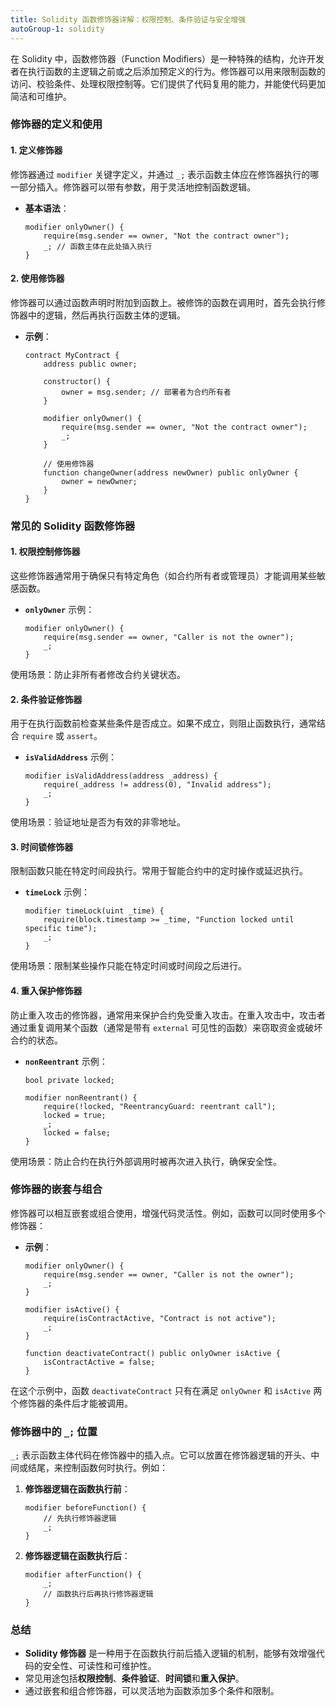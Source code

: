 ```yaml
---
title: Solidity 函数修饰器详解：权限控制、条件验证与安全增强
autoGroup-1: solidity
---
```


在 Solidity 中，函数修饰器（Function Modifiers）是一种特殊的结构，允许开发者在执行函数的主逻辑之前或之后添加预定义的行为。修饰器可以用来限制函数的访问、校验条件、处理权限控制等。它们提供了代码复用的能力，并能使代码更加简洁和可维护。

### 修饰器的定义和使用

#### 1. **定义修饰器**
   修饰器通过 `modifier` 关键字定义，并通过 `_;` 表示函数主体应在修饰器执行的哪一部分插入。修饰器可以带有参数，用于灵活地控制函数逻辑。

   - **基本语法**：
     ```solidity
     modifier onlyOwner() {
         require(msg.sender == owner, "Not the contract owner");
         _; // 函数主体在此处插入执行
     }
     ```

#### 2. **使用修饰器**
   修饰器可以通过函数声明时附加到函数上。被修饰的函数在调用时，首先会执行修饰器中的逻辑，然后再执行函数主体的逻辑。

   - **示例**：
     ```solidity
     contract MyContract {
         address public owner;

         constructor() {
             owner = msg.sender; // 部署者为合约所有者
         }

         modifier onlyOwner() {
             require(msg.sender == owner, "Not the contract owner");
             _;
         }

         // 使用修饰器
         function changeOwner(address newOwner) public onlyOwner {
             owner = newOwner;
         }
     }
     ```

### 常见的 Solidity 函数修饰器

#### 1. **权限控制修饰器**

   这些修饰器通常用于确保只有特定角色（如合约所有者或管理员）才能调用某些敏感函数。

   - **`onlyOwner`** 示例：
     ```solidity
     modifier onlyOwner() {
         require(msg.sender == owner, "Caller is not the owner");
         _;
     }
     ```

   使用场景：防止非所有者修改合约关键状态。

#### 2. **条件验证修饰器**

   用于在执行函数前检查某些条件是否成立。如果不成立，则阻止函数执行，通常结合 `require` 或 `assert`。

   - **`isValidAddress`** 示例：
     ```solidity
     modifier isValidAddress(address _address) {
         require(_address != address(0), "Invalid address");
         _;
     }
     ```

   使用场景：验证地址是否为有效的非零地址。

#### 3. **时间锁修饰器**

   限制函数只能在特定时间段执行。常用于智能合约中的定时操作或延迟执行。

   - **`timeLock`** 示例：
     ```solidity
     modifier timeLock(uint _time) {
         require(block.timestamp >= _time, "Function locked until specific time");
         _;
     }
     ```

   使用场景：限制某些操作只能在特定时间或时间段之后进行。

#### 4. **重入保护修饰器**

   防止重入攻击的修饰器，通常用来保护合约免受重入攻击。在重入攻击中，攻击者通过重复调用某个函数（通常是带有 `external` 可见性的函数）来窃取资金或破坏合约的状态。

   - **`nonReentrant`** 示例：
     ```solidity
     bool private locked;

     modifier nonReentrant() {
         require(!locked, "ReentrancyGuard: reentrant call");
         locked = true;
         _;
         locked = false;
     }
     ```

   使用场景：防止合约在执行外部调用时被再次进入执行，确保安全性。

### 修饰器的嵌套与组合

   修饰器可以相互嵌套或组合使用，增强代码灵活性。例如，函数可以同时使用多个修饰器：

   - **示例**：
     ```solidity
     modifier onlyOwner() {
         require(msg.sender == owner, "Caller is not the owner");
         _;
     }

     modifier isActive() {
         require(isContractActive, "Contract is not active");
         _;
     }

     function deactivateContract() public onlyOwner isActive {
         isContractActive = false;
     }
     ```

在这个示例中，函数 `deactivateContract` 只有在满足 `onlyOwner` 和 `isActive` 两个修饰器的条件后才能被调用。

### 修饰器中的 `_;` 位置

`_;` 表示函数主体代码在修饰器中的插入点。它可以放置在修饰器逻辑的开头、中间或结尾，来控制函数何时执行。例如：

1. **修饰器逻辑在函数执行前**：
   ```solidity
   modifier beforeFunction() {
       // 先执行修饰器逻辑
       _;
   }
   ```

2. **修饰器逻辑在函数执行后**：
   ```solidity
   modifier afterFunction() {
       _;
       // 函数执行后再执行修饰器逻辑
   }
   ```

### 总结

- **Solidity 修饰器** 是一种用于在函数执行前后插入逻辑的机制，能够有效增强代码的安全性、可读性和可维护性。
- 常见用途包括**权限控制**、**条件验证**、**时间锁**和**重入保护**。
- 通过嵌套和组合修饰器，可以灵活地为函数添加多个条件和限制。
